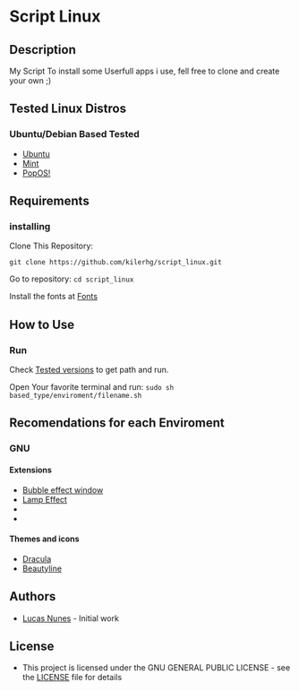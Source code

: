 # Script Linux

## Description

My Script To install some Userfull apps i use, fell free to clone and create your own ;)

## Tested Linux Distros

### Ubuntu/Debian Based Tested

* [Ubuntu](based_on_ubuntu_debian/gnome/ubuntu_install.sh)
* [Mint](based_on_ubuntu_debian/gnome/ubuntu_install.sh)
* [PopOS!](based_on_ubuntu_debian/gnome/ubuntu_install.sh)

## Requirements

### installing

Clone This Repository:

```git clone https://github.com/kilerhg/script_linux.git```

Go to repository:
```cd script_linux```

Install the fonts at [Fonts](./fonts)

## How to Use

### Run

Check [Tested versions](#tested-linux-distros) to get path and run.

Open Your favorite terminal and run: ```sudo sh based_type/enviroment/filename.sh```

## Recomendations for each Enviroment

### GNU

#### Extensions

* [Bubble effect window](https://extensions.gnome.org/extension/3210/compiz-windows-effect/)
* [Lamp Effect](https://extensions.gnome.org/extension/3740/compiz-alike-magic-lamp-effect/)
* []()
* []()

#### Themes and icons

* [Dracula](https://www.gnome-look.org/p/1687249/)
* [Beautyline](https://www.gnome-look.org/p/1425426)

## Authors

* [Lucas Nunes](https://www.github.com/kilerhg) - Initial work

## License

* This project is licensed under the GNU GENERAL PUBLIC LICENSE - see the [LICENSE](LICENSE) file for details
